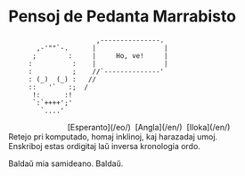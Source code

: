 Pensoj de Pedanta Marrabisto
============================

```
                      ,---------------.
       ,-'""`-.      |                 |
      ;        :     |     Ho, ve!     |
     :          :    |                 |
     :          ;    //`--------------'
     : (_)  (_) :   //
     ::   '`   :;  /
      !:      :!
      `:`++++';'
        `....'
```

<center>
<div class="text-small">
[Esperanto](/eo/)  [Angla](/en/)  [Iloka](/en/)
</div>
</center>

<div class="text-right">Retejo pri komputado, homaj inklinoj, kaj harazadaj umoj.</div>
<div class="text-right">Enskriboj estas ordigitaj laŭ inversa kronologia ordo.</div>

Baldaŭ mia samideano. Baldaŭ.
